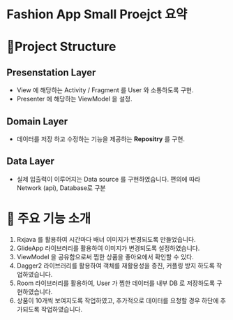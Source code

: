 # Fashion App Small Proejct 요약

# 🌿Project Structure

## Presenstation Layer

- View 에 해당하는 Activity / Fragment 를 User 와 소통하도록 구현.
- Presenter 에 해당하는 ViewModel 을 설정.

## Domain Layer

- 데이터를 저장 하고 수정하는 기능을 제공하는 **Repositry** 를 구현.

## Data Layer

- 실제 입출력이 이루어지는 Data source 를 구현하였습니다. 편의에 따라 Network (api), Database로 구분

# 🌿 주요 기능 소개

1. Rxjava 를 활용하여 시간마다 배너 이미지가 변경되도록 만들었습니다.
2. GlideApp 라이브러리를 활용하여 이미지가 변경되도록 설정하였습니다.
3.  ViewModel 을 공유함으로써 찜한 상품을 좋아요에서 확인할 수 있다.
4. Dagger2 라이브러리를 활용하여 객체를 재활용성을 증진, 커플링 방지 하도록 작업하였습니다.
5. Room 라이브러리를 활용하여, User 가 찜한 데이터를 내부 DB 로 저장하도록 구현하였습니다.
6. 상품이 10개씩 보여지도록 작업하였고, 추가적으로 데이터를 요청할 경우 하단에 추가되도록 작업하였습니다.
